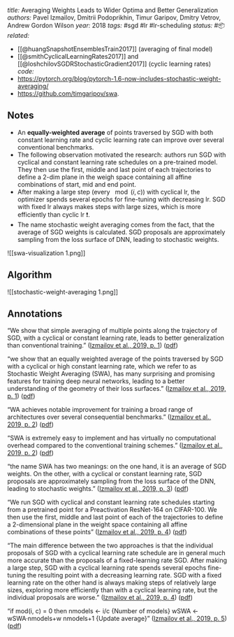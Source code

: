 *title:* Averaging Weights Leads to Wider Optima and Better Generalization
*authors:* Pavel Izmailov, Dmitrii Podoprikhin, Timur Garipov, Dmitry Vetrov, Andrew Gordon Wilson
*year:* 2018
*tags:* #sgd #lr #lr-scheduling 
*status:* #📦 
*related:*
- [[@huangSnapshotEnsemblesTrain2017]] (averaging of final model)
- [[@smithCyclicalLearningRates2017]] and [[@loshchilovSGDRStochasticGradient2017]] (cyclic learning rates)
*code:* 
- https://pytorch.org/blog/pytorch-1.6-now-includes-stochastic-weight-averaging/
- https://github.com/timgaripov/swa.

## Notes 
- An **equally-weighted average** of points traversed by SGD with both constant learning rate and cyclic learning rate can improve over several conventional benchmarks.
- The following observation motivated the research: authors run SGD with cyclical and constant learning rate schedules on a pre-trained model. They then use the first, middle and last point of each trajectories to define a 2-dim plane in the weigh space containing all affine combinations of start, mid and end point.
- After making a large step (every $\mod(i,c)$) with cyclical lr, the optimizer spends several epochs for fine-tuning with decreasing lr. SGD with fixed lr always makes steps with large sizes, which is more efficiently than cyclic lr ❗. 
- The name stochastic weight averaging comes from the fact, that the average of SGD weights is calculated. SGD proposals are approximately sampling from the loss surface of DNN, leading to stochastic weights.

![[swa-visualization 1.png]]

## Algorithm
![[stochastic-weight-averaging 1.png]]

## Annotations
“We show that simple averaging of multiple points along the trajectory of SGD, with a cyclical or constant learning rate, leads to better generalization than conventional training.” ([Izmailov et al., 2019, p. 1](zotero://select/library/items/LYLQRDUK)) ([pdf](zotero://open-pdf/library/items/QQHKVF8J?page=1&annotation=A8UJWJNU))

“we show that an equally weighted average of the points traversed by SGD with a cyclical or high constant learning rate, which we refer to as Stochastic Weight Averaging (SWA), has many surprising and promising features for training deep neural networks, leading to a better understanding of the geometry of their loss surfaces.” ([Izmailov et al., 2019, p. 1](zotero://select/library/items/LYLQRDUK)) ([pdf](zotero://open-pdf/library/items/QQHKVF8J?page=1&annotation=3RZSNU8M))

“WA achieves notable improvement for training a broad range of architectures over several consequential benchmarks.” ([Izmailov et al., 2019, p. 2](zotero://select/library/items/LYLQRDUK)) ([pdf](zotero://open-pdf/library/items/QQHKVF8J?page=2&annotation=LNJYMF9I))

“SWA is extremely easy to implement and has virtually no computational overhead compared to the conventional training schemes.” ([Izmailov et al., 2019, p. 2](zotero://select/library/items/LYLQRDUK)) ([pdf](zotero://open-pdf/library/items/QQHKVF8J?page=2&annotation=RDT93C8J))

“the name SWA has two meanings: on the one hand, it is an average of SGD weights. On the other, with a cyclical or constant learning rate, SGD proposals are approximately sampling from the loss surface of the DNN, leading to stochastic weights.” ([Izmailov et al., 2019, p. 3](zotero://select/library/items/LYLQRDUK)) ([pdf](zotero://open-pdf/library/items/QQHKVF8J?page=3&annotation=WCW8NBE3))

“We run SGD with cyclical and constant learning rate schedules starting from a pretrained point for a Preactivation ResNet-164 on CIFAR-100. We then use the first, middle and last point of each of the trajectories to define a 2-dimensional plane in the weight space containing all affine combinations of these points” ([Izmailov et al., 2019, p. 4](zotero://select/library/items/LYLQRDUK)) ([pdf](zotero://open-pdf/library/items/QQHKVF8J?page=4&annotation=B4LWMH7A))

“The main difference between the two approaches is that the individual proposals of SGD with a cyclical learning rate schedule are in general much more accurate than the proposals of a fixed-learning rate SGD. After making a large step, SGD with a cyclical learning rate spends several epochs fine-tuning the resulting point with a decreasing learning rate. SGD with a fixed learning rate on the other hand is always making steps of relatively large sizes, exploring more efficiently than with a cyclical learning rate, but the individual proposals are worse.” ([Izmailov et al., 2019, p. 4](zotero://select/library/items/LYLQRDUK)) ([pdf](zotero://open-pdf/library/items/QQHKVF8J?page=4&annotation=IMCF3D8N))

“if mod(i, c) = 0 then nmodels ← i/c {Number of models} wSWA ← wSWA·nmodels+w nmodels+1 {Update average}” ([Izmailov et al., 2019, p. 5](zotero://select/library/items/LYLQRDUK)) ([pdf](zotero://open-pdf/library/items/QQHKVF8J?page=5&annotation=IJNDVKL5))